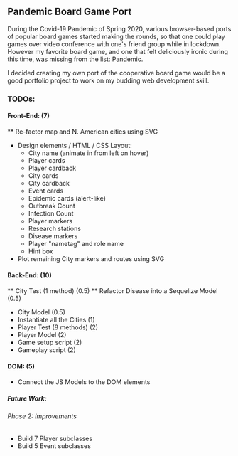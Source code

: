 ## Pandemic Board Game Port

During the Covid-19 Pandemic of Spring 2020, various browser-based ports of popular board games started making the rounds, 
so that one could play games over video conference with one's friend group while in lockdown. However my favorite board game, 
and one that felt deliciously ironic during this time, was missing from the list: Pandemic.

I decided creating my own port of the cooperative board game would be a good portfolio project to work on my budding web development skill.

### TODOs:

#### Front-End: (7)
** Re-factor map and N. American cities using SVG
- Design elements / HTML / CSS Layout:
    - City name (animate in from left on hover)
    - Player cards
    - Player cardback
    - City cards
    - City cardback
    - Event cards
    - Epidemic cards (alert-like)
    - Outbreak Count
    - Infection Count
    - Player markers
    - Research stations
    - Disease markers
    - Player "nametag" and role name
    - Hint box
- Plot remaining City markers and routes using SVG

#### Back-End: (10)
** City Test (1 method) (0.5)
** Refactor Disease into a Sequelize Model (0.5)
- City Model (0.5)
- Instantiate all the Cities (1)
- Player Test (8 methods) (2)
- Player Model (2)
- Game setup script (2)
- Gameplay script (2)

#### DOM: (5)
- Connect the JS Models to the DOM elements

##### Future Work:

###### Phase 2: Improvements
- Build 7 Player subclasses
- Build 5 Event subclasses

